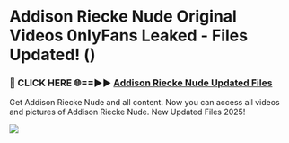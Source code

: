 # Addison Riecke Nude Original Videos 0nlyFans Leaked - Files Updated! ()

<h3>🔴 CLICK HERE 🌐==►► <a href="https://tinyurl.com/2p9ay9w9" rel="nofollow">Addison Riecke Nude Updated Files</a></h3>

Get Addison Riecke Nude and all content. Now you can access all videos and pictures of Addison Riecke Nude. New Updated Files 2025!

[![](https://i.imgur.com/KQgVmj3.gif)](https://tinyurl.com/2p9ay9w9)
